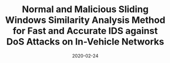 ---
title: "Normal and Malicious Sliding Windows Similarity Analysis Method for Fast and Accurate IDS against DoS Attacks on In-Vehicle Networks"
collection: publications
permalink: /publication/entropy-manipulated-attacks
date: 2020-02-24
venue: 'IEEE Access'
paperurl: 'https://ieeexplore.ieee.org/document/9007444'
citation: '<b>Shuji Ohira</b>, Araya Kibrom Desta, Ismail Arai, Hiroyuki Inoue, Kazutoshi Fujikawa, “Normal and Malicious Sliding Windows Similarity Analysis Method for Fast and Accurate IDS against DoS Attacks on In-Vehicle Networks,” <i>IEEE Access</i>, Vol.8, pp.42422-42435, Feb. 2020.'
---